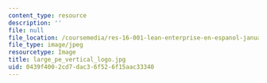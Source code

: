 ```yaml
---
content_type: resource
description: ''
file: null
file_location: /coursemedia/res-16-001-lean-enterprise-en-espanol-january-iap-2012/0439f4002cd7dac36f526f15aac33340_large_pe_vertical_logo.jpg
file_type: image/jpeg
resourcetype: Image
title: large_pe_vertical_logo.jpg
uid: 0439f400-2cd7-dac3-6f52-6f15aac33340
---
```

